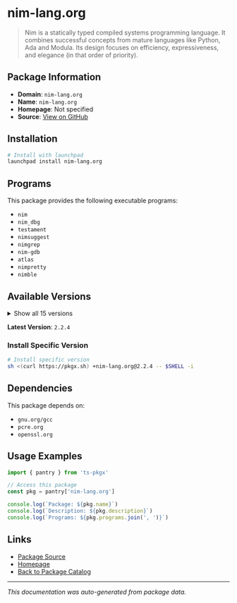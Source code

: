 # nim-lang.org

> Nim is a statically typed compiled systems programming language. It combines successful concepts from mature languages like Python, Ada and Modula. Its design focuses on efficiency, expressiveness, and elegance (in that order of priority).

## Package Information

- **Domain**: `nim-lang.org`
- **Name**: `nim-lang.org`
- **Homepage**: Not specified
- **Source**: [View on GitHub](https://github.com/pkgxdev/pantry/tree/main/projects/nim-lang.org/package.yml)

## Installation

```bash
# Install with launchpad
launchpad install nim-lang.org
```

## Programs

This package provides the following executable programs:

- `nim`
- `nim_dbg`
- `testament`
- `nimsuggest`
- `nimgrep`
- `nim-gdb`
- `atlas`
- `nimpretty`
- `nimble`

## Available Versions

<details>
<summary>Show all 15 versions</summary>

- `2.2.4`, `2.2.2`, `2.2.0`, `2.0.16`, `2.0.14`
- `2.0.12`, `2.0.8`, `2.0.6`, `2.0.4`, `2.0.2`
- `2.0.0`, `1.6.20`, `1.6.18`, `1.6.16`, `1.6.14`

</details>

**Latest Version**: `2.2.4`

### Install Specific Version

```bash
# Install specific version
sh <(curl https://pkgx.sh) +nim-lang.org@2.2.4 -- $SHELL -i
```

## Dependencies

This package depends on:

- `gnu.org/gcc`
- `pcre.org`
- `openssl.org`

## Usage Examples

```typescript
import { pantry } from 'ts-pkgx'

// Access this package
const pkg = pantry['nim-lang.org']

console.log(`Package: ${pkg.name}`)
console.log(`Description: ${pkg.description}`)
console.log(`Programs: ${pkg.programs.join(', ')}`)
```

## Links

- [Package Source](https://github.com/pkgxdev/pantry/tree/main/projects/nim-lang.org/package.yml)
- [Homepage](#)
- [Back to Package Catalog](../../package-catalog.md)

---

*This documentation was auto-generated from package data.*
